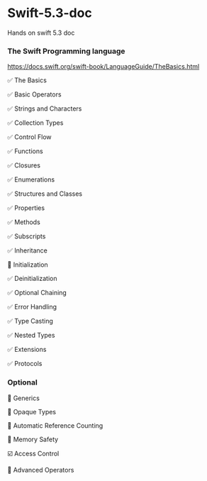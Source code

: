# Swift-5.3-doc
Hands on swift 5.3 doc 

### The Swift Programming language
https://docs.swift.org/swift-book/LanguageGuide/TheBasics.html

✅ The Basics

✅ Basic Operators

✅ Strings and Characters

✅ Collection Types

✅ Control Flow

✅ Functions

✅ Closures

✅ Enumerations

✅ Structures and Classes

✅ Properties

✅ Methods

✅ Subscripts

✅ Inheritance

🤫 Initialization

✅ Deinitialization

✅ Optional Chaining

✅ Error Handling

✅ Type Casting

✅ Nested Types

✅ Extensions

✅ Protocols

### Optional 

📝 Generics

📝 Opaque Types

📝 Automatic Reference Counting

📝 Memory Safety

☑️  Access Control

📝  Advanced Operators
